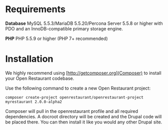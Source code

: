 # Requirements

**Database**
MySQL 5.5.3/MariaDB 5.5.20/Percona Server 5.5.8 or higher with PDO and an InnoDB-compatible primary storage engine.

**PHP**
PHP 5.5.9 or higher (PHP 7+ recommended)

# Installation

We highly recommend using [http://getcomposer.org](Composer) to install your Open Restaurant codebase.

Use the following command to create a new Open Restaurant project:

```
composer create-project openrestaurant/openrestaurant-project myrestaurant 2.0.0-alpha2
```

Composer will pull in the openrestaurant profile and all required dependencies. A docroot directory will be created and the Drupal code will be placed there. You can then install it like you would any other Drupal site.
